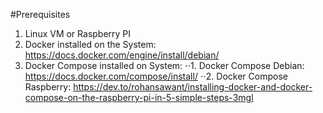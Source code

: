 #Prerequisites
1. Linux VM or Raspberry PI
2. Docker installed on the System: https://docs.docker.com/engine/install/debian/
3. Docker Compose installed on System:
⋅⋅1. Docker Compose Debian: https://docs.docker.com/compose/install/
⋅⋅2. Docker Compose Raspberry: https://dev.to/rohansawant/installing-docker-and-docker-compose-on-the-raspberry-pi-in-5-simple-steps-3mgl
